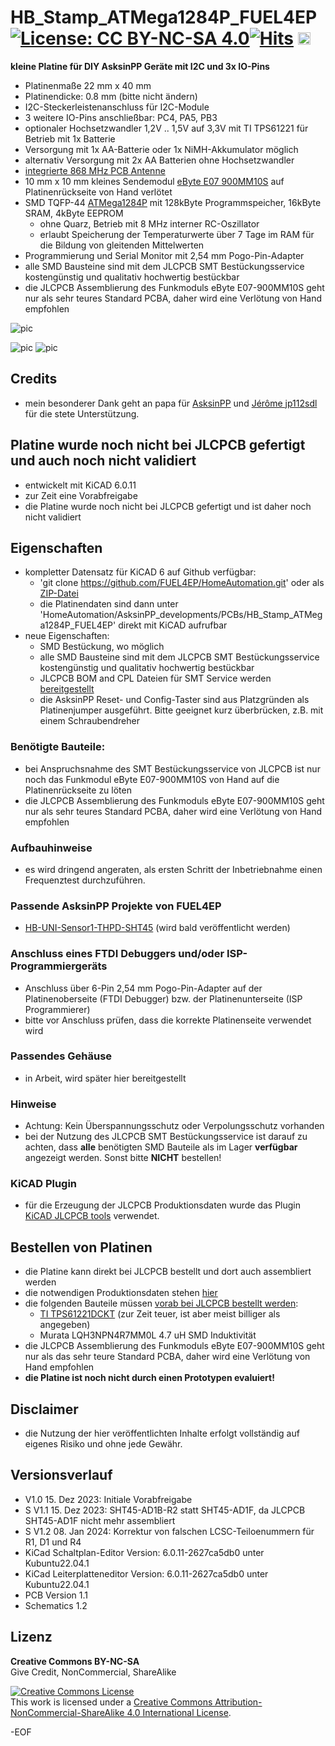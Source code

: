 # HB_Stamp_ATMega1284P_FUEL4EP [![License: CC BY-NC-SA 4.0](https://img.shields.io/badge/License-CC%20BY--NC--SA%204.0-lightgrey.svg)](https://creativecommons.org/licenses/by-nc-sa/4.0/)[![Hits](https://hits.seeyoufarm.com/api/count/incr/badge.svg?url=https%3A%2F%2Fgithub.com%2FFUEL4EP%2FHomeAutomation%2Ftree%2Fmaster%2FAsksinPP_developments%2FPCBs%2FHB_Stamp_ATMega1284P_FUEL4EP&count_bg=%2379C83D&title_bg=%23555555&icon=&icon_color=%23E7E7E7&title=hits&edge_flat=false)](https://hits.seeyoufarm.com) <a href='https://ko-fi.com/FUEL4EP' target='_blank'><img height='20' style='border:0px;height:20px;' src='https://cdn.ko-fi.com/cdn/kofi1.png?v=2' border='0' alt='Buy Me a Coffee at ko-fi.com' /></a>

**kleine Platine für DIY AsksinPP Geräte mit I2C und 3x IO-Pins**
- Platinenmaße 22 mm x 40 mm
- Platinendicke: 0.8 mm (bitte nicht ändern)
- I2C-Steckerleistenanschluss für I2C-Module
- 3 weitere IO-Pins anschließbar: PC4, PA5, PB3
- optionaler Hochsetzwandler 1,2V .. 1,5V auf 3,3V mit TI TPS61221 für Betrieb mit 1x Batterie
- Versorgung mit 1x AA-Batterie oder 1x NiMH-Akkumulator möglich
- alternativ Versorgung mit 2x AA Batterien ohne Hochsetzwandler
- [integrierte 868 MHz PCB Antenne](https://www.ti.com/lit/an/swra416/swra416.pdf)
- 10 mm x 10 mm kleines Sendemodul [eByte E07 900MM10S](https://datasheet.lcsc.com/lcsc/2305061757_Chengdu-Ebyte-Elec-Tech-E07-900MM10S_C5844212.pdf) auf Platinenrückseite von Hand verlötet
- SMD TQFP-44 [ATMega1284P](https://ww1.microchip.com/downloads/en/DeviceDoc/doc8059.pdf) mit 128kByte Programmspeicher, 16kByte SRAM, 4kByte EEPROM
	+ ohne Quarz, Betrieb mit 8 MHz interner RC-Oszillator
	+ erlaubt Speicherung der Temperaturwerte über 7 Tage im RAM für die Bildung von gleitenden Mittelwerten 
- Programmierung und Serial Monitor mit 2,54 mm Pogo-Pin-Adapter
- alle SMD Bausteine sind mit dem JLCPCB SMT Bestückungsservice kostengünstig und qualitativ hochwertig bestückbar
- die JLCPCB Assemblierung des Funkmoduls eByte E07-900MM10S geht nur als sehr teures Standard PCBA, daher wird eine Verlötung von Hand empfohlen

![pic](PNGs/HB_Stamp_ATMega1284P_FUEL4EP_top_view.png)

![pic](PNGs/HB_Stamp_ATMega1284P_FUEL4EP_PCB_top_3D.png)
![pic](PNGs/HB_Stamp_ATMega1284P_FUEL4EP_PCB_back_3D.png)




## Credits

- mein besonderer Dank geht an papa für [AsksinPP](https://github.com/pa-pa/AskSinPP) und [Jérôme jp112sdl](https://github.com/jp112sdl) für die stete Unterstützung.

## Platine wurde noch nicht bei JLCPCB gefertigt und auch noch nicht validiert

- entwickelt mit KiCAD 6.0.11
- zur Zeit eine Vorabfreigabe
- die Platine wurde noch nicht bei JLCPCB gefertigt und ist daher noch nicht validiert


## Eigenschaften

- kompletter Datensatz für KiCAD 6 auf Github verfügbar:
    + 'git clone https://github.com/FUEL4EP/HomeAutomation.git' oder als [ZIP-Datei](https://github.com/FUEL4EP/HomeAutomation/archive/refs/heads/master.zip)
    + die Platinendaten sind dann unter 'HomeAutomation/AsksinPP_developments/PCBs/HB_Stamp_ATMega1284P_FUEL4EP' direkt mit KiCAD aufrufbar
- neue Eigenschaften:
    + SMD Bestückung, wo möglich
    + alle SMD Bausteine sind mit dem JLCPCB SMT Bestückungsservice kostengünstig und qualitativ hochwertig bestückbar
    + JLCPCB BOM and CPL Dateien für SMT Service werden [bereitgestellt](./jlcpcb/production_files)
    + die AsksinPP Reset- und Config-Taster sind aus Platzgründen als Platinenjumper ausgeführt. Bitte geeignet kurz überbrücken, z.B. mit einem Schraubendreher

### Benötigte Bauteile:

- bei Anspruchsnahme des SMT Bestückungsservice von JLCPCB ist nur noch das Funkmodul eByte E07-900MM10S von Hand auf die Platinenrückseite zu löten
- die JLCPCB Assemblierung des Funkmoduls eByte E07-900MM10S geht nur als sehr teures Standard PCBA, daher wird eine Verlötung von Hand empfohlen


### Aufbauhinweise

- es wird dringend angeraten, als ersten Schritt der Inbetriebnahme einen Frequenztest durchzuführen.
    
### Passende AsksinPP Projekte von FUEL4EP
   + [HB-UNI-Sensor1-THPD-SHT45](https://github.com/FUEL4EP/HomeAutomation/tree/master/AsksinPP_developments/sketches/HB-UNI-Sensor1-THPD-SHT45) (wird bald veröffentlicht werden)
    

### Anschluss eines FTDI Debuggers und/oder ISP-Programmiergeräts

- Anschluss über 6-Pin 2,54 mm Pogo-Pin-Adapter auf der Platinenoberseite (FTDI Debugger) bzw. der Platinenunterseite (ISP Programmierer)
- bitte vor Anschluss prüfen, dass die korrekte Platinenseite verwendet wird

### Passendes Gehäuse
- in Arbeit, wird später hier bereitgestellt

### Hinweise
* Achtung: Kein Überspannungsschutz oder Verpolungsschutz vorhanden
* bei der Nutzung des JLCPCB SMT Bestückungsservice ist darauf zu achten, dass **alle** benötigten SMD Bauteile als im Lager **verfügbar** angezeigt werden. Sonst bitte **NICHT** bestellen!

### KiCAD Plugin
- für die Erzeugung der JLCPCB Produktionsdaten wurde das Plugin [KiCAD JLCPCB tools](https://github.com/bouni/kicad-jlcpcb-tools) verwendet.


## Bestellen von Platinen

- die Platine kann direkt bei JLCPCB bestellt und dort auch assembliert werden
- die notwendigen Produktionsdaten stehen [hier](./jlcpcb/production_files/)
- die folgenden Bauteile müssen [vorab bei JLCPCB bestellt werden](https://jlcpcb.com/help/article/53-what-is-jlcpcb-parts-pre-order-service):
	+ [TI TPS61221DCKT](https://jlcpcb.com/parts/componentSearch?searchTxt=TPS61221) (zur Zeit teuer, ist aber meist billiger als angegeben)
	+ Murata LQH3NPN4R7MM0L 4.7 uH SMD Induktivität
- die JLCPCB Assemblierung des Funkmoduls eByte E07-900MM10S geht nur als das sehr teure Standard PCBA, daher wird eine Verlötung von Hand empfohlen
- **die Platine ist noch nicht durch einen Prototypen evaluiert!**

## Disclaimer

-   die Nutzung der hier veröffentlichten Inhalte erfolgt vollständig auf eigenes Risiko und ohne jede Gewähr.

## Versionsverlauf

-   V1.0 15. Dez 2023: Initiale Vorabfreigabe
-	S V1.1 15. Dez 2023: SHT45-AD1B-R2 statt SHT45-AD1F, da JLCPCB SHT45-AD1F
nicht mehr assembliert
-	S V1.2	 08. Jan 2024: Korrektur  von falschen LCSC-Teiloenummern für R1, D1 und R4
- 	KiCad Schaltplan-Editor   Version: 6.0.11-2627ca5db0 unter Kubuntu22.04.1
- 	KiCad Leiterplatteneditor Version: 6.0.11-2627ca5db0 unter Kubuntu22.04.1
- 	PCB Version 1.1
- 	Schematics  1.2

## Lizenz 

**Creative Commons BY-NC-SA**<br>
Give Credit, NonCommercial, ShareAlike

<a rel="license" href="http://creativecommons.org/licenses/by-nc-sa/4.0/"><img alt="Creative Commons License" style="border-width:0" src="https://i.creativecommons.org/l/by-nc-sa/4.0/88x31.png" /></a><br />This work is licensed under a <a rel="license" href="http://creativecommons.org/licenses/by-nc-sa/4.0/">Creative Commons Attribution-NonCommercial-ShareAlike 4.0 International License</a>.


-EOF
	

